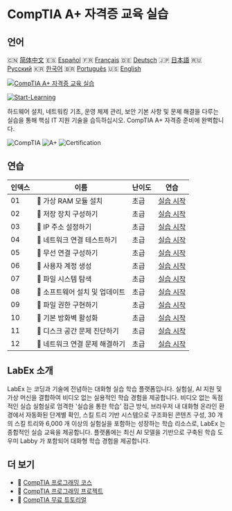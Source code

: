 # CompTIA A+ 자격증 교육 실습

## 언어

🇨🇳 [简体中文](README_zh.md) 🇪🇸 [Español](README_es.md) 🇫🇷 [Français](README_fr.md) 🇩🇪 [Deutsch](README_de.md) 🇯🇵 [日本語](README_ja.md) 🇷🇺 [Русский](README_ru.md) 🇰🇷 [한국어](README_ko.md) 🇧🇷 [Português](README_pt.md) 🇺🇸 [English](README.md) 

[![CompTIA A+ 자격증 교육 실습](https://cover-creator.labex.io/comptia-a-plus-training-labs.png?lang=ko)](https://labex.io/ko/courses/comptia-a-plus-training-labs)

[![Start-Learning](https://img.shields.io/badge/Start-Learning-whitesmoke?style=for-the-badge)](https://labex.io/ko/courses/comptia-a-plus-training-labs)

하드웨어 설치, 네트워킹 기초, 운영 체제 관리, 보안 기본 사항 및 문제 해결을 다루는 실습을 통해 핵심 IT 지원 기술을 습득하십시오. CompTIA A+ 자격증 준비에 완벽합니다.

![CompTIA](https://img.shields.io/badge/CompTIA-whitesmoke?style=for-the-badge&logo=comptia)
![A+](https://img.shields.io/badge/A+-whitesmoke?style=for-the-badge&logo=a+)
![Certification](https://img.shields.io/badge/Certification-whitesmoke?style=for-the-badge&logo=certification)


## 연습

|   인덱스 | 이름                            | 난이도   | 연습                                                                                                                                                      |
|----------|---------------------------------|----------|-----------------------------------------------------------------------------------------------------------------------------------------------------------|
|       01 | 🧩  가상 RAM 모듈 설치          | 초급     | <a target='_blank' href='https://labex.io/ko/labs/linux-installing-virtual-ram-modules-632799?course=comptia-a-plus-training-labs'>실습 시작</a>          |
|       02 | 🧩  저장 장치 구성하기          | 초급     | <a target='_blank' href='https://labex.io/ko/labs/linux-configuring-storage-devices-632793?course=comptia-a-plus-training-labs'>실습 시작</a>             |
|       03 | 🧩  IP 주소 설정하기            | 초급     | <a target='_blank' href='https://labex.io/ko/labs/linux-setting-up-ip-addressing-632801?course=comptia-a-plus-training-labs'>실습 시작</a>                |
|       04 | 🧩  네트워크 연결 테스트하기    | 초급     | <a target='_blank' href='https://labex.io/ko/labs/linux-testing-network-connectivity-632803?course=comptia-a-plus-training-labs'>실습 시작</a>            |
|       05 | 🧩  무선 연결 구성하기          | 초급     | <a target='_blank' href='https://labex.io/ko/labs/linux-configuring-wireless-connections-632794?course=comptia-a-plus-training-labs'>실습 시작</a>        |
|       06 | 🧩  사용자 계정 생성            | 초급     | <a target='_blank' href='https://labex.io/ko/labs/linux-user-account-creation-632804?course=comptia-a-plus-training-labs'>실습 시작</a>                   |
|       07 | 🧩  파일 시스템 탐색            | 초급     | <a target='_blank' href='https://labex.io/ko/labs/linux-file-system-navigation-632797?course=comptia-a-plus-training-labs'>실습 시작</a>                  |
|       08 | 🧩  소프트웨어 설치 및 업데이트 | 초급     | <a target='_blank' href='https://labex.io/ko/labs/linux-software-installation-and-updates-632802?course=comptia-a-plus-training-labs'>실습 시작</a>       |
|       09 | 🧩  파일 권한 구현하기          | 초급     | <a target='_blank' href='https://labex.io/ko/labs/linux-implementing-file-permissions-632798?course=comptia-a-plus-training-labs'>실습 시작</a>           |
|       10 | 🧩  기본 방화벽 활성화          | 초급     | <a target='_blank' href='https://labex.io/ko/labs/linux-enabling-basic-firewall-632796?course=comptia-a-plus-training-labs'>실습 시작</a>                 |
|       11 | 🧩  디스크 공간 문제 진단하기   | 초급     | <a target='_blank' href='https://labex.io/ko/labs/linux-diagnosing-disk-space-issues-632795?course=comptia-a-plus-training-labs'>실습 시작</a>            |
|       12 | 🧩  네트워크 연결 문제 해결하기 | 초급     | <a target='_blank' href='https://labex.io/ko/labs/linux-resolving-network-connectivity-problems-632800?course=comptia-a-plus-training-labs'>실습 시작</a> |

## LabEx 소개

LabEx 는 코딩과 기술에 전념하는 대화형 실습 학습 플랫폼입니다. 실험실, AI 지원 및 가상 머신을 결합하여 비디오 없는 실용적인 학습 경험을 제공합니다. 비디오 없는 독점적인 실습 실험실로 엄격한 '실습을 통한 학습' 접근 방식, 브라우저 내 대화형 온라인 환경에서 자동화된 단계별 확인, 스킬 트리 기반 시스템으로 구조화된 콘텐츠 구성, 30 개의 스킬 트리와 6,000 개 이상의 실험실을 포함하는 성장하는 학습 리소스로, LabEx 는 종합적인 실습 교육을 제공합니다. 플랫폼에는 최신 AI 모델을 기반으로 구축된 학습 도우미 Labby 가 포함되어 대화형 학습 경험을 제공합니다.

## 더 보기

- 🔗 [CompTIA 프로그래밍 코스](https://github.com/labex-labs/awesome-programming-courses)
- 🔗 [CompTIA 프로그래밍 프로젝트](https://github.com/labex-labs/awesome-programming-projects)
- 🔗 [CompTIA 무료 튜토리얼](https://github.com/labex-labs/comptia-free-tutorials)


